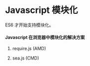 # Javascript 模块化

ES6 才开始支持模块化。

#### Javascript 在浏览器中模块化的解决方案

1. require.js (AMD)

2. sea.js (CMD)

